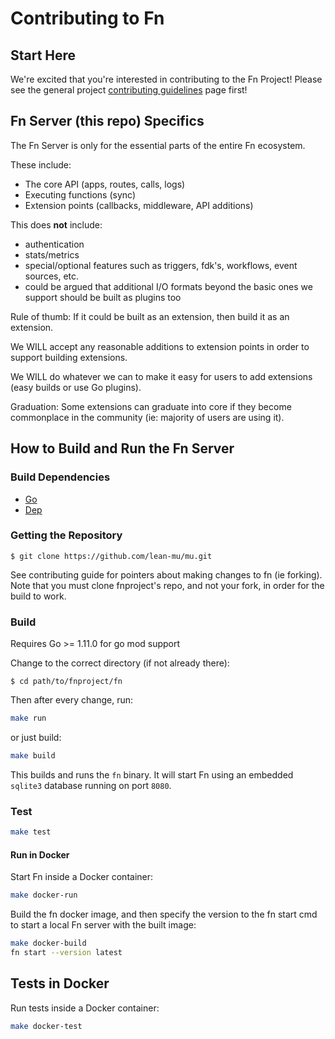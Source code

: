 # Contributing to Fn

## Start Here

We're excited that you're interested in contributing to the Fn Project! Please see the general project [contributing guidelines](https://github.com/fnproject/docs/blob/master/community/CONTRIBUTING.md) page first!

## Fn Server (this repo) Specifics

The Fn Server is only for the essential parts of the entire Fn ecosystem.

These include:

- The core API (apps, routes, calls, logs)
- Executing functions (sync)
- Extension points (callbacks, middleware, API additions)

This does __not__ include:

- authentication
- stats/metrics
- special/optional features such as triggers, fdk's, workflows, event sources, etc.
- could be argued that additional I/O formats beyond the basic ones we support should be built as plugins too

Rule of thumb: If it could be built as an extension, then build it as an extension. 

We WILL accept any reasonable additions to extension points in order to support building extensions. 

We WILL do whatever we can to make it easy for users to add extensions (easy builds or use Go plugins). 

Graduation: Some extensions can graduate into core if they become commonplace in the community (ie: majority of users are using it). 

## How to Build and Run the Fn Server

### Build Dependencies ###
- [Go](https://golang.org/doc/install)
- [Dep](https://github.com/golang/dep)

### Getting the Repository ###

`$ git clone https://github.com/lean-mu/mu.git`

See contributing guide for pointers about making changes to fn (ie forking).
Note that you must clone fnproject's repo, and not your fork, in order for the
build to work.

### Build

Requires Go >= 1.11.0 for go mod support

Change to the correct directory (if not already there):

`$ cd path/to/fnproject/fn`

Then after every change, run:

```sh
make run
```

or just build:

```sh
make build
```

This builds and runs the `fn` binary. It will start Fn using an embedded `sqlite3` database running on port `8080`.

### Test

```sh
make test
```

#### Run in Docker

Start Fn inside a Docker container:

```sh
make docker-run
```

Build the fn docker image, and then specify the version to the fn start cmd to start a local Fn server with the built image:
```sh
make docker-build
fn start --version latest
```

## Tests in Docker

Run tests inside a Docker container:

```sh
make docker-test

```
